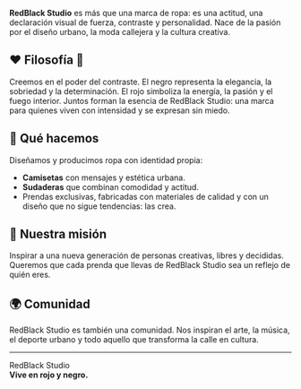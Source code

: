 
**RedBlack Studio** es más que una marca de ropa: es una actitud, una declaración visual de fuerza, contraste y personalidad. Nace de la pasión por el diseño urbano, la moda callejera y la cultura creativa.

## ❤️ Filosofía 🖤

Creemos en el poder del contraste. El negro representa la elegancia, la sobriedad y la determinación. El rojo simboliza la energía, la pasión y el fuego interior. Juntos forman la esencia de RedBlack Studio: una marca para quienes viven con intensidad y se expresan sin miedo.

## 👕 Qué hacemos

Diseñamos y producimos ropa con identidad propia:

- **Camisetas** con mensajes y estética urbana.
- **Sudaderas** que combinan comodidad y actitud.
- Prendas exclusivas, fabricadas con materiales de calidad y con un diseño que no sigue tendencias: las crea.

## 🎯 Nuestra misión

Inspirar a una nueva generación de personas creativas, libres y decididas. Queremos que cada prenda que llevas de RedBlack Studio sea un reflejo de quién eres.

## 🌍 Comunidad

RedBlack Studio es también una comunidad. Nos inspiran el arte, la música, el deporte urbano y todo aquello que transforma la calle en cultura.

---

RedBlack Studio  
**Vive en rojo y negro.**
